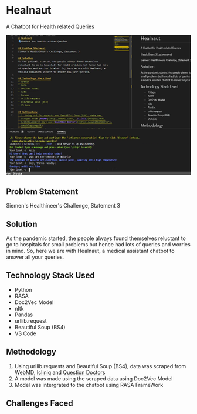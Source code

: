 # Healnaut
A Chatbot for Health related Queries

![alt text](Preview.png)

## Problem Statement
Siemen's Healthineer's Challenge, Statement 3

## Solution
As the pandemic started, the people always found themselves reluctant to go to hospitals for small problems but hence had lots of queries and worries in mind. So, here we are with Healnaut, a medical assistant chatbot to answer all your queries.

## Technology Stack Used
* Python
* RASA
* Doc2Vec Model
* nltk
* Pandas
* urllib.request
* Beautiful Soup (BS4)
* VS Code

## Methodology
  1. Using urllib.requests and Beautiful Soup (BS4), data was scraped from [WebMD](http://WebMD.com), [Icliniq](https://www.icliniq.com/en_IN/) and [Question Doctors](https://questiondoctors.com/blog/page/1)
  2. A model was made using the scraped data using Doc2Vec Model
  3. Model was intergrated to the chatbot using RASA FrameWork
  
## Challenges Faced


